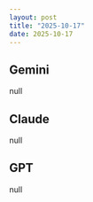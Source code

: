```yaml
---
layout: post
title: "2025-10-17"
date: 2025-10-17
---
```


## Gemini

null

## Claude

null

## GPT

null
